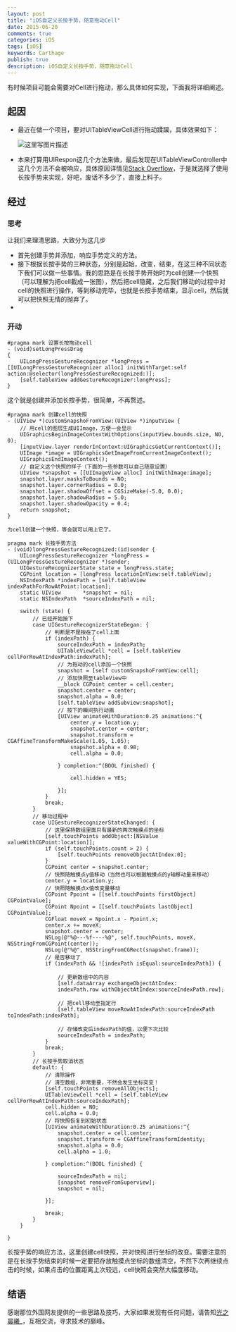 ```yaml
---
layout: post
title: "iOS自定义长按手势，随意拖动Cell"
date: 2015-06-20
comments: true
categories: iOS
tags: [iOS]
keywords: Carthage
publish: true
description: iOS自定义长按手势，随意拖动Cell
---
```


有时候项目可能会需要对Cell进行拖动，那么具体如何实现，下面我将详细阐述。

## 起因

* 最近在做一个项目，要对UITableViewCell进行拖动蹂躏，具体效果如下：

    ![这里写图片描述](http://img.blog.csdn.net/20150429173037927)
	
* 本来打算用UIRespon这几个方法来做，最后发现在UITableViewController中这几个方法不会被响应，具体原因详情见[Stack Overflow](http://stackoverflow.com/questions/8785184/touchesbegan-method-not-called-in-uitableviewcontroller-class-in-iphone)，于是就选择了使用长按手势来实现，好吧，废话不多少了，直接上料子。

## 经过
### 思考

让我们来理清思路，大致分为这几步
	
* 首先创建手势并添加，响应手势定义的方法。
* 接下根据长按手势的三种状态，分别是起始，改变，结束，在这三种不同状态下我们可以做一些事情。我的思路是在长按手势开始时为cell创建一个快照（可以理解为把cell截成一张图），然后把cell隐藏，之后我们移动的过程中对cell的快照进行操作，等到移动完毕，也就是长按手势结束，显示cell，然后就可以把快照无情的抛弃了。
* 
### 开动

```
#pragma mark 设置长按拖动cell
- (void)setLongPressDrag
{
    UILongPressGestureRecognizer *longPress = [[UILongPressGestureRecognizer alloc] initWithTarget:self action:@selector(longPressGestureRecognized:)];
    [self.tableView addGestureRecognizer:longPress];
}
```
这个就是创建并添加长按手势，很简单，不再赘述。
	
```
#pragma mark 创建cell的快照
- (UIView *)customSnapshoFromView:(UIView *)inputView {
    // 用cell的图层生成UIImage，方便一会显示
    UIGraphicsBeginImageContextWithOptions(inputView.bounds.size, NO, 0);
    [inputView.layer renderInContext:UIGraphicsGetCurrentContext()];
    UIImage *image = UIGraphicsGetImageFromCurrentImageContext();
    UIGraphicsEndImageContext();
    // 自定义这个快照的样子（下面的一些参数可以自己随意设置）
    UIView *snapshot = [[UIImageView alloc] initWithImage:image];
    snapshot.layer.masksToBounds = NO;
    snapshot.layer.cornerRadius = 0.0;
    snapshot.layer.shadowOffset = CGSizeMake(-5.0, 0.0);
    snapshot.layer.shadowRadius = 5.0;
    snapshot.layer.shadowOpacity = 0.4;
    return snapshot;
}

为cell创建一个快照，等会就可以用上它了。

pragma mark 长按手势方法
- (void)longPressGestureRecognized:(id)sender {
    UILongPressGestureRecognizer *longPress = (UILongPressGestureRecognizer *)sender;
    UIGestureRecognizerState state = longPress.state;
    CGPoint location = [longPress locationInView:self.tableView];
    NSIndexPath *indexPath = [self.tableView indexPathForRowAtPoint:location];
    static UIView       *snapshot = nil;
    static NSIndexPath  *sourceIndexPath = nil;

    switch (state) {
        // 已经开始按下
        case UIGestureRecognizerStateBegan: {
            // 判断是不是按在了cell上面
            if (indexPath) {
                sourceIndexPath = indexPath;
                UITableViewCell *cell = [self.tableView cellForRowAtIndexPath:indexPath];
                // 为拖动的cell添加一个快照
                snapshot = [self customSnapshoFromView:cell];
                // 添加快照至tableView中
                __block CGPoint center = cell.center;
                snapshot.center = center;
                snapshot.alpha = 0.0;
                [self.tableView addSubview:snapshot];
                // 按下的瞬间执行动画
                [UIView animateWithDuration:0.25 animations:^{
                    center.y = location.y;
                    snapshot.center = center;
                    snapshot.transform = CGAffineTransformMakeScale(1.05, 1.05);
                    snapshot.alpha = 0.98;
                    cell.alpha = 0.0;
                    
                } completion:^(BOOL finished) {
                    
                    cell.hidden = YES;
                    
                }];
            }
            break;
        }
        // 移动过程中
        case UIGestureRecognizerStateChanged: {
            // 这里保持数组里面只有最新的两次触摸点的坐标
            [self.touchPoints addObject:[NSValue valueWithCGPoint:location]];
            if (self.touchPoints.count > 2) {
                [self.touchPoints removeObjectAtIndex:0];
            }
            CGPoint center = snapshot.center;
            // 快照随触摸点y值移动（当然也可以根据触摸点的y轴移动量来移动）
            center.y = location.y;
            // 快照随触摸点x值改变量移动
            CGPoint Ppoint = [[self.touchPoints firstObject] CGPointValue];
            CGPoint Npoint = [[self.touchPoints lastObject] CGPointValue];
            CGFloat moveX = Npoint.x - Ppoint.x;
            center.x += moveX;
            snapshot.center = center;
            NSLog(@"%@---%f----%@", self.touchPoints, moveX, NSStringFromCGPoint(center));
            NSLog(@"%@", NSStringFromCGRect(snapshot.frame));
            // 是否移动了
            if (indexPath && ![indexPath isEqual:sourceIndexPath]) {
                
                // 更新数组中的内容
	            [self.dataArray exchangeObjectAtIndex:
	            indexPath.row withObjectAtIndex:sourceIndexPath.row];
                
                // 把cell移动至指定行
                [self.tableView moveRowAtIndexPath:sourceIndexPath toIndexPath:indexPath];
                
                // 存储改变后indexPath的值，以便下次比较
                sourceIndexPath = indexPath;
            }
            break;
        }
        // 长按手势取消状态
        default: {
            // 清除操作
            // 清空数组，非常重要，不然会发生坐标突变！
            [self.touchPoints removeAllObjects];
            UITableViewCell *cell = [self.tableView cellForRowAtIndexPath:sourceIndexPath];
            cell.hidden = NO;
            cell.alpha = 0.0;
            // 将快照恢复到初始状态
            [UIView animateWithDuration:0.25 animations:^{
                snapshot.center = cell.center;
                snapshot.transform = CGAffineTransformIdentity;
                snapshot.alpha = 0.0;
                cell.alpha = 1.0;
                
            } completion:^(BOOL finished) {
                
                sourceIndexPath = nil;
                [snapshot removeFromSuperview];
                snapshot = nil;
                
            }];
            
            break;
        }
    }
    
}

```
长按手势的响应方法，这里创建cell快照，并对快照进行坐标的改变。需要注意的是在长按手势结束的时候一定要把存放触摸点坐标的数组清空，不然下次再继续点击的时候，如果点击的位置距离上次较远，cell快照会突然大幅度移动。
## 结语
感谢那位外国网友提供的一些思路及技巧，大家如果发现有任何问题，请告知[光之晨曦_](http://weibo.com/p/1005052211006995/home?from=page_100505&mod=TAB#place)，互相交流，寻求技术的巅峰。



